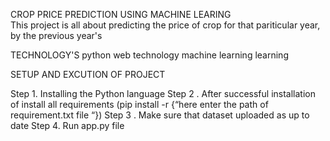 CROP PRICE PREDICTION USING MACHINE LEARING  
  This project is all about predicting the price of crop for that pariticular year,
  by the previous year's

TECHNOLOGY'S 
  python 
  web technology
  machine learning learning 

  


SETUP AND EXCUTION OF PROJECT 

  Step  1.  Installing the  Python language 
  Step 2 . After successful installation of install all requirements   (pip install -r {“here enter the path of requirement.txt file “})
  Step  3 . Make sure that dataset uploaded as up to date 
  Step 4. Run app.py  file
  

